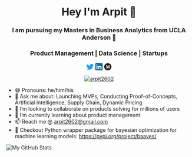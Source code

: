 <!--
**arpitjain2602/arpitjain2602** is a ✨ _special_ ✨ repository because its `README.md` (this file) appears on your GitHub profile.

icon list - https://www.iconpacks.net/free-icon/linkedin-logo-2430.html
Here are some ideas to get you started:

- 🔭 I’m currently working on ...
- 🌱 I’m currently learning ...
- 👯 I’m looking to collaborate on ...
- 🤔 I’m looking for help with ...
- 💬 Ask me about ...
- 📫 How to reach me: ...
- 😄 Pronouns: ...
- ⚡ Fun fact: ...
-->

<h1 align="center">Hey I'm Arpit 👋</h1>
<h3 align="center">I am pursuing my Masters in Business Analytics from UCLA Anderson 👾</h3>
<h3 align="center">Product Management | Data Science | Startups</h3>  

<p align="center">
<a href="https://twitter.com/arpit2602" target="blank"><img align="center" src="twitter-logo.svg" alt="arpit2602" height="20" width="20" /></a>
<a href="https://www.linkedin.com/in/jainarpit26/" target="blank"><img align="center" src="linkedin-logo.svg" alt="arpit2602" height="20" width="20" /></a>
<a href="https://medium.com/@arpit-jain" target="blank"><img align="center" src="medium.svg" alt="arpit2602" height="20" width="20" /></a>
<!-- <a href="https://www.youtube.com/playlist?list=PL2H7HbmQHDJW7JmLzMRkZMeNV_wOxdcXi" target="blank"><img align="center" src="https://cdn.jsdelivr.net/npm/simple-icons@3.0.1/icons/youtube.svg" alt="arpit2602" height="20" width="20" /></a> -->
</p>

<p align="center"> <a href="https://twitter.com/arpit2602" target="blank"><img src="https://img.shields.io/twitter/follow/arpit2602?logo=twitter&style=for-the-badge" alt="arpit2602" /></a> </p>

- 😄 Pronouns: he/him/his
- 💬 Ask me about: Launching MVPs, Conducting Proof-of-Concepts, Artificial Intelligence, Supply Chain, Dynamic Pricing
- 👯 I’m looking to collaborate on products solving for millions of users
- 🌱 I’m currently learning about product management
- 📫 Reach me @ arpit2602@gmail.com
- 🔭 Checkout Python wrapper package for bayesian optimization for machine learning models: https://pypi.org/project/baayes/



![My GitHub Stats](https://github-readme-stats.vercel.app/api?username=arpitjain2602&show_icons=true&theme=radical)
